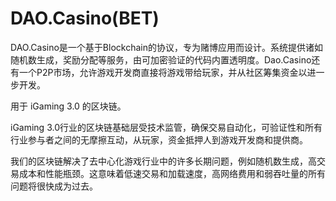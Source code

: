 # 

# DAO.Casino(BET)

DAO.Casino是一个基于Blockchain的协议，专为赌博应用而设计。系统提供诸如随机数生成，奖励分配等服务，由可加密验证的代码内置透明度。Dao.Casino还有一个P2P市场，允许游戏开发商直接将游戏带给玩家，并从社区筹集资金以进一步开发。

用于 iGaming 3.0 的区块链。

iGaming 3.0行业的区块链基础层受技术监管，确保交易自动化，可验证性和所有行业参与者之间的无摩擦互动，从玩家，资金抵押人到游戏开发商和提供商。

我们的区块链解决了去中心化游戏行业中的许多长期问题，例如随机数生成，高交易成本和性能瓶颈。这意味着低速交易和加载速度，高网络费用和弱吞吐量的所有问题将很快成为过去。

